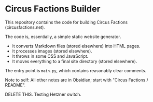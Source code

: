 # Circus Factions Builder

This repository contains the code for building Circus Factions (circusfactions.net).

The code is, essentially, a simple static website generator.

- It converts Markdown files (stored elsewhere) into HTML pages.
- It processes images (stored elsewhere).
- It throws in some CSS and JavaScript.
- It moves everything to a final site directory (stored elsewhere).

The entry point is `main.py`, which contains reasonably clear comments.

Note to self: All other notes are in Obsidian; start with "Circus Factions / README".

DELETE THIS. Testing Hetzner switch.
